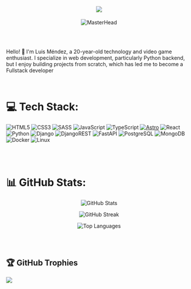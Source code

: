 <h1 align="center">
    <img src="https://readme-typing-svg.herokuapp.com/?font=Righteous&size=35&center=true&vCenter=true&width=500&height=70&duration=4000&lines=Hi+There!+👋;+I'm+LuisMendez!;" />
</h1>

<p align="center">
  <img src="https://www.aalpha.net/wp-content/uploads/2020/12/full-stack-development.gif" alt="MasterHead">
</p>

<br>
<br>

<p align="left">
Hello! 👋 I'm Luis Méndez, a 20-year-old technology and video game enthusiast. I specialize in web development, particularly Python backend, but I enjoy building projects from scratch, which has led me to become a Fullstack developer
</p>

<br>

# 💻 Tech Stack:
![HTML5](https://img.shields.io/badge/html5-%23E34F26.svg?style=for-the-badge&logo=html5&logoColor=white)
![CSS3](https://img.shields.io/badge/css3-%231572B6.svg?style=for-the-badge&logo=css3&logoColor=white)
![SASS](https://img.shields.io/badge/SASS-hotpink.svg?style=for-the-badge&logo=SASS&logoColor=white)
![JavaScript](https://img.shields.io/badge/javascript-%23323330.svg?style=for-the-badge&logo=javascript&logoColor=%23F7DF1E)
![TypeScript](https://img.shields.io/badge/typescript-%23007ACC.svg?style=for-the-badge&logo=typescript&logoColor=white)
[![Astro](https://img.shields.io/badge/Astro-%23000000.svg?style=for-the-badge)](https://astro.build)
![React](https://img.shields.io/badge/react-%2320232a.svg?style=for-the-badge&logo=react&logoColor=%2361DAFB)
![Python](https://img.shields.io/badge/python-3670A0?style=for-the-badge&logo=python&logoColor=ffdd54)
![Django](https://img.shields.io/badge/django-%23092E20.svg?style=for-the-badge&logo=django&logoColor=white)
![DjangoREST](https://img.shields.io/badge/DJANGO-REST-ff1709?style=for-the-badge&logo=django&logoColor=white&color=ff1709&labelColor=gray)
![FastAPI](https://img.shields.io/badge/FastAPI-005571?style=for-the-badge&logo=fastapi)
![PostgreSQL](https://img.shields.io/badge/postgres-%23316192.svg?style=for-the-badge&logo=postgresql&logoColor=white)
![MongoDB](https://img.shields.io/badge/MongoDB-%234ea94b.svg?style=for-the-badge&logo=mongodb&logoColor=white)
![Docker](https://img.shields.io/badge/docker-%230db7ed.svg?style=for-the-badge&logo=docker&logoColor=white)
![Linux](https://img.shields.io/badge/Linux-FCC624?style=for-the-badge&logo=linux&logoColor=black)

<br>
<br>

# 📊 GitHub Stats:

<p align="center">
  <img src="https://github-readme-stats.vercel.app/api?username=LASM24&theme=tokyonight&hide_border=false&include_all_commits=false&count_private=false" alt="GitHub Stats">
</p>

<p align="center">
  <img src="https://github-readme-streak-stats.herokuapp.com/?user=LASM24&theme=tokyonight&hide_border=false" alt="GitHub Streak">
</p>

<p align="center">
  <img src="https://github-readme-stats.vercel.app/api/top-langs/?username=LASM24&theme=tokyonight&hide_border=false&include_all_commits=false&count_private=false&layout=compact" alt="Top Languages">
</p>

<br>
<br>

## 🏆 GitHub Trophies
![](https://github-profile-trophy.vercel.app/?username=LASM24&theme=radical&no-frame=false&no-bg=true&margin-w=4)

<br>
